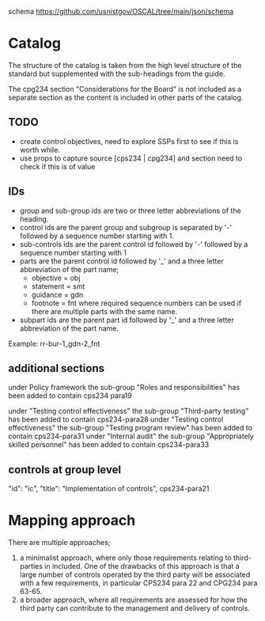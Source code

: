 schema
https://github.com/usnistgov/OSCAL/tree/main/json/schema


# Catalog
The structure of the catalog is taken from the high level structure of the standard but supplemented with the sub-headings from the guide.

The cpg234 section "Considerations for the Board" is not included as a separate section as the content is included in other parts of the catalog.

## TODO
- create control objectives, need to explore SSPs first to see if this is worth while.
- use props to capture source [cps234 | cpg234] and section need to check if this is of value


## IDs
- group and sub-group ids are two or three letter abbreviations of the heading.
- control ids are the parent group and subgroup is separated by '-' followed by a sequence number starting with 1.
- sub-controls ids are the parent control id followed by '-' followed by a sequence number starting with 1
- parts are the parent control id followed by '_' and a three letter abbreviation of the part name;
  - objective = obj
  - statement = smt
  - guidance = gdn
  - footnote = fnt
  where required sequence numbers can be used if there are multiple parts with the same name.
- subpart ids are the parent part id followed by '_' and a three letter abbreviation of the part name.

Example: rr-bur-1_gdn-2_fnt


## additional sections
under Policy framework the sub-group "Roles and responsibilities" has been added to contain cps234 para19

under "Testing control effectiveness" the sub-group "Third-party testing" has been added to contain cps234-para28
under "Testing control effectiveness" the sub-group "Testing program review" has been added to contain cps234-para31
under "Internal audit" the sub-group "Appropriately skilled personnel" has been added to contain cps234-para33

## controls at group level
"id": "ic",
"title": "Implementation of controls",
cps234-para21

# Mapping approach
There are multiple approaches; 
1. a minimalist approach, where only those requirements relating to third-parties in included. One of the drawbacks of this approach is that a large number of controls operated by the third party will be associated with a few requirements, in particular CPS234 para 22 and CPG234 para 63-65.
2. a broader approach, where all requirements are assessed for how the third party can contribute to the management and delivery of controls. 